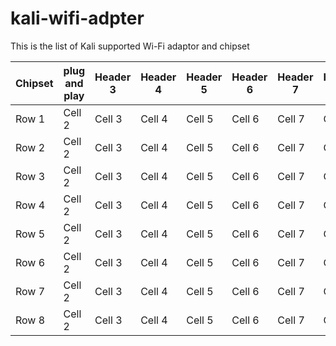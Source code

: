 # kali-wifi-adpter
This is the list of Kali supported Wi-Fi adaptor and chipset

| Chipset | plug and play | Header 3 | Header 4 | Header 5 | Header 6 | Header 7 | Header 8 |
|----------|----------|----------|----------|----------|----------|----------|----------|
| Row 1    | Cell 2   | Cell 3   | Cell 4   | Cell 5   | Cell 6   | Cell 7   | Cell 8   |
| Row 2    | Cell 2   | Cell 3   | Cell 4   | Cell 5   | Cell 6   | Cell 7   | Cell 8   |
| Row 3    | Cell 2   | Cell 3   | Cell 4   | Cell 5   | Cell 6   | Cell 7   | Cell 8   |
| Row 4    | Cell 2   | Cell 3   | Cell 4   | Cell 5   | Cell 6   | Cell 7   | Cell 8   |
| Row 5    | Cell 2   | Cell 3   | Cell 4   | Cell 5   | Cell 6   | Cell 7   | Cell 8   |
| Row 6    | Cell 2   | Cell 3   | Cell 4   | Cell 5   | Cell 6   | Cell 7   | Cell 8   |
| Row 7    | Cell 2   | Cell 3   | Cell 4   | Cell 5   | Cell 6   | Cell 7   | Cell 8   |
| Row 8    | Cell 2   | Cell 3   | Cell 4   | Cell 5   | Cell 6   | Cell 7   | Cell 8   |


